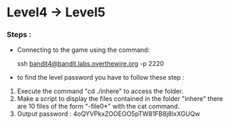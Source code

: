 # Level4 -> Level5

### Steps :
-  Connecting to the game using the command:
    
    ssh bandit4@bandit.labs.overthewire.org -p 2220


- to find the level password you have to follow these step :
1. Execute the command "cd ./inhere" to access the folder.
2. Make a script to display the files contained in the folder "inhere" there are 10 files of the form "-file0*"
with the cat command.
4. Output password : 4oQYVPkxZOOEOO5pTW81FB8j8lxXGUQw